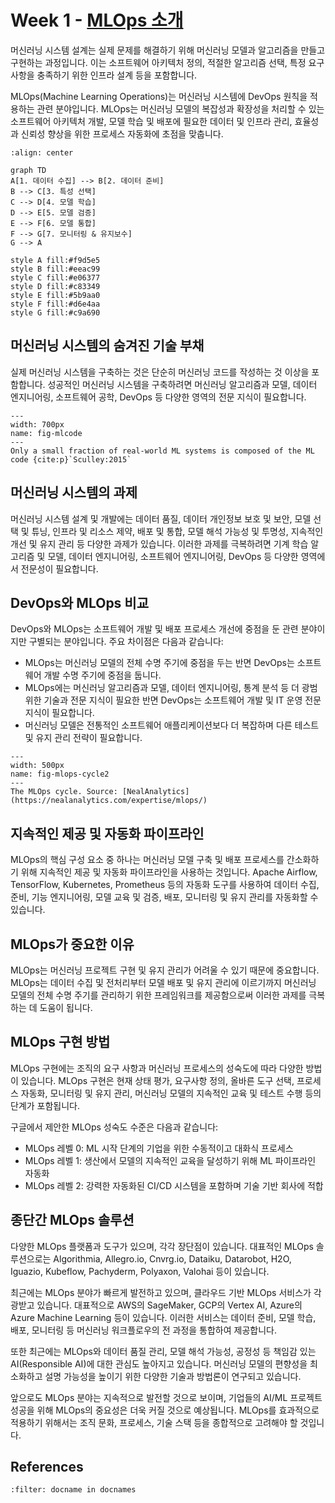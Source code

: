 # Week 1 - [MLOps 소개](https://lecture.entelecheia.ai/lectures/mlops/intro.html)

머신러닝 시스템 설계는 실제 문제를 해결하기 위해 머신러닝 모델과 알고리즘을 만들고 구현하는 과정입니다. 이는 소프트웨어 아키텍처 정의, 적절한 알고리즘 선택, 특정 요구사항을 충족하기 위한 인프라 설계 등을 포함합니다.

MLOps(Machine Learning Operations)는 머신러닝 시스템에 DevOps 원칙을 적용하는 관련 분야입니다. MLOps는 머신러닝 모델의 복잡성과 확장성을 처리할 수 있는 소프트웨어 아키텍처 개발, 모델 학습 및 배포에 필요한 데이터 및 인프라 관리, 효율성과 신뢰성 향상을 위한 프로세스 자동화에 초점을 맞춥니다.

```{mermaid}
:align: center

graph TD
A[1. 데이터 수집] --> B[2. 데이터 준비]
B --> C[3. 특성 선택]
C --> D[4. 모델 학습]
D --> E[5. 모델 검증]
E --> F[6. 모델 통합]
F --> G[7. 모니터링 & 유지보수]
G --> A

style A fill:#f9d5e5
style B fill:#eeac99
style C fill:#e06377
style D fill:#c83349
style E fill:#5b9aa0
style F fill:#d6e4aa
style G fill:#c9a690
```

## 머신러닝 시스템의 숨겨진 기술 부채

실제 머신러닝 시스템을 구축하는 것은 단순히 머신러닝 코드를 작성하는 것 이상을 포함합니다. 성공적인 머신러닝 시스템을 구축하려면 머신러닝 알고리즘과 모델, 데이터 엔지니어링, 소프트웨어 공학, DevOps 등 다양한 영역의 전문 지식이 필요합니다.

```{figure} figs/mlcode.png
---
width: 700px
name: fig-mlcode
---
Only a small fraction of real-world ML systems is composed of the ML code {cite:p}`Sculley:2015`
```

## 머신러닝 시스템의 과제

머신러닝 시스템 설계 및 개발에는 데이터 품질, 데이터 개인정보 보호 및 보안, 모델 선택 및 튜닝, 인프라 및 리소스 제약, 배포 및 통합, 모델 해석 가능성 및 투명성, 지속적인 개선 및 유지 관리 등 다양한 과제가 있습니다. 이러한 과제를 극복하려면 기계 학습 알고리즘 및 모델, 데이터 엔지니어링, 소프트웨어 엔지니어링, DevOps 등 다양한 영역에서 전문성이 필요합니다.

## DevOps와 MLOps 비교

DevOps와 MLOps는 소프트웨어 개발 및 배포 프로세스 개선에 중점을 둔 관련 분야이지만 구별되는 분야입니다. 주요 차이점은 다음과 같습니다:

- MLOps는 머신러닝 모델의 전체 수명 주기에 중점을 두는 반면 DevOps는 소프트웨어 개발 수명 주기에 중점을 둡니다.
- MLOps에는 머신러닝 알고리즘과 모델, 데이터 엔지니어링, 통계 분석 등 더 광범위한 기술과 전문 지식이 필요한 반면 DevOps는 소프트웨어 개발 및 IT 운영 전문 지식이 필요합니다.
- 머신러닝 모델은 전통적인 소프트웨어 애플리케이션보다 더 복잡하며 다른 테스트 및 유지 관리 전략이 필요합니다.

```{figure} figs/mlops-cycle.jpg
---
width: 500px
name: fig-mlops-cycle2
---
The MLOps cycle. Source: [NealAnalytics](https://nealanalytics.com/expertise/mlops/)
```

## 지속적인 제공 및 자동화 파이프라인

MLOps의 핵심 구성 요소 중 하나는 머신러닝 모델 구축 및 배포 프로세스를 간소화하기 위해 지속적인 제공 및 자동화 파이프라인을 사용하는 것입니다. Apache Airflow, TensorFlow, Kubernetes, Prometheus 등의 자동화 도구를 사용하여 데이터 수집, 준비, 기능 엔지니어링, 모델 교육 및 검증, 배포, 모니터링 및 유지 관리를 자동화할 수 있습니다.

## MLOps가 중요한 이유

MLOps는 머신러닝 프로젝트 구현 및 유지 관리가 어려울 수 있기 때문에 중요합니다. MLOps는 데이터 수집 및 전처리부터 모델 배포 및 유지 관리에 이르기까지 머신러닝 모델의 전체 수명 주기를 관리하기 위한 프레임워크를 제공함으로써 이러한 과제를 극복하는 데 도움이 됩니다.

## MLOps 구현 방법

MLOps 구현에는 조직의 요구 사항과 머신러닝 프로세스의 성숙도에 따라 다양한 방법이 있습니다. MLOps 구현은 현재 상태 평가, 요구사항 정의, 올바른 도구 선택, 프로세스 자동화, 모니터링 및 유지 관리, 머신러닝 모델의 지속적인 교육 및 테스트 수행 등의 단계가 포함됩니다.

구글에서 제안한 MLOps 성숙도 수준은 다음과 같습니다:

- MLOps 레벨 0: ML 시작 단계의 기업을 위한 수동적이고 대화식 프로세스
- MLOps 레벨 1: 생산에서 모델의 지속적인 교육을 달성하기 위해 ML 파이프라인 자동화
- MLOps 레벨 2: 강력한 자동화된 CI/CD 시스템을 포함하며 기술 기반 회사에 적합

## 종단간 MLOps 솔루션

다양한 MLOps 플랫폼과 도구가 있으며, 각각 장단점이 있습니다. 대표적인 MLOps 솔루션으로는 Algorithmia, Allegro.io, Cnvrg.io, Dataiku, Datarobot, H2O, Iguazio, Kubeflow, Pachyderm, Polyaxon, Valohai 등이 있습니다.

최근에는 MLOps 분야가 빠르게 발전하고 있으며, 클라우드 기반 MLOps 서비스가 각광받고 있습니다. 대표적으로 AWS의 SageMaker, GCP의 Vertex AI, Azure의 Azure Machine Learning 등이 있습니다. 이러한 서비스는 데이터 준비, 모델 학습, 배포, 모니터링 등 머신러닝 워크플로우의 전 과정을 통합하여 제공합니다.

또한 최근에는 MLOps와 데이터 품질 관리, 모델 해석 가능성, 공정성 등 책임감 있는 AI(Responsible AI)에 대한 관심도 높아지고 있습니다. 머신러닝 모델의 편향성을 최소화하고 설명 가능성을 높이기 위한 다양한 기술과 방법론이 연구되고 있습니다.

앞으로도 MLOps 분야는 지속적으로 발전할 것으로 보이며, 기업들의 AI/ML 프로젝트 성공을 위해 MLOps의 중요성은 더욱 커질 것으로 예상됩니다. MLOps를 효과적으로 적용하기 위해서는 조직 문화, 프로세스, 기술 스택 등을 종합적으로 고려해야 할 것입니다.

## References

```{bibliography}
:filter: docname in docnames
```
